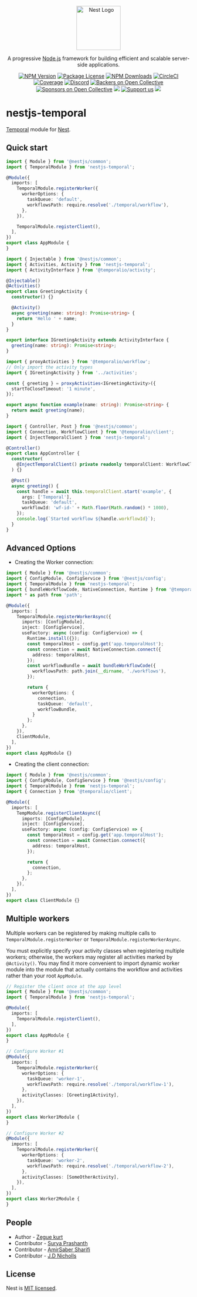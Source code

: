<p align="center">
  <a href="http://nestjs.com/" target="blank"><img src="https://nestjs.com/img/logo-small.svg" width="120" alt="Nest Logo" /></a>
</p>

[circleci-image]: https://img.shields.io/circleci/build/github/nestjs/nest/master?token=abc123def456
[circleci-url]: https://circleci.com/gh/nestjs/nest

  <p align="center">A progressive <a href="http://nodejs.org" target="_blank">Node.js</a> framework for building efficient and scalable server-side applications.</p>
    <p align="center">
<a href="https://www.npmjs.com/~nestjscore" target="_blank"><img src="https://img.shields.io/npm/v/@nestjs/core.svg" alt="NPM Version" /></a>
<a href="https://www.npmjs.com/~nestjscore" target="_blank"><img src="https://img.shields.io/npm/l/@nestjs/core.svg" alt="Package License" /></a>
<a href="https://www.npmjs.com/~nestjscore" target="_blank"><img src="https://img.shields.io/npm/dm/@nestjs/core.svg" alt="NPM Downloads" /></a>
<a href="https://circleci.com/gh/nestjs/nest" target="_blank"><img src="https://img.shields.io/circleci/build/github/nestjs/nest/master" alt="CircleCI" /></a>
<a href="https://coveralls.io/github/nestjs/nest?branch=master" target="_blank"><img src="https://coveralls.io/repos/github/nestjs/nest/badge.svg?branch=master#9" alt="Coverage" /></a>
<a href="https://discord.gg/G7Qnnhy" target="_blank"><img src="https://img.shields.io/badge/discord-online-brightgreen.svg" alt="Discord"/></a>
<a href="https://opencollective.com/nest#backer" target="_blank"><img src="https://opencollective.com/nest/backers/badge.svg" alt="Backers on Open Collective" /></a>
<a href="https://opencollective.com/nest#sponsor" target="_blank"><img src="https://opencollective.com/nest/sponsors/badge.svg" alt="Sponsors on Open Collective" /></a>
  <a href="https://paypal.me/kamilmysliwiec" target="_blank"><img src="https://img.shields.io/badge/Donate-PayPal-ff3f59.svg"/></a>
    <a href="https://opencollective.com/nest#sponsor"  target="_blank"><img src="https://img.shields.io/badge/Support%20us-Open%20Collective-41B883.svg" alt="Support us"></a>
  <a href="https://twitter.com/nestframework" target="_blank"><img src="https://img.shields.io/twitter/follow/nestframework.svg?style=social&label=Follow"></a>
</p>

# nestjs-temporal

[Temporal](https://github.com/temporalio/sdk-typescript) module for [Nest](https://github.com/nestjs/nest).

## Quick start

```ts
import { Module } from '@nestjs/common';
import { TemporalModule } from 'nestjs-temporal';

@Module({
  imports: [
    TemporalModule.registerWorker({
      workerOptions: {
        taskQueue: 'default',
        workflowsPath: require.resolve('./temporal/workflow'),
      },
    }),

    TemporalModule.registerClient(),
  ],
})
export class AppModule {
}
```

```ts
import { Injectable } from '@nestjs/common';
import { Activities, Activity } from 'nestjs-temporal';
import { ActivityInterface } from '@temporalio/activity';

@Injectable()
@Activities()
export class GreetingActivity {
  constructor() {}

  @Activity()
  async greeting(name: string): Promise<string> {
    return 'Hello ' + name;
  }
}

export interface IGreetingActivity extends ActivityInterface {
  greeting(name: string): Promise<string>;
}
```

```ts
import { proxyActivities } from '@temporalio/workflow';
// Only import the activity types
import { IGreetingActivity } from '../activities';

const { greeting } = proxyActivities<IGreetingActivity>({
  startToCloseTimeout: '1 minute',
});

export async function example(name: string): Promise<string> {
  return await greeting(name);
}
```

```ts
import { Controller, Post } from '@nestjs/common';
import { Connection, WorkflowClient } from '@temporalio/client';
import { InjectTemporalClient } from 'nestjs-temporal';

@Controller()
export class AppController {
  constructor(
    @InjectTemporalClient() private readonly temporalClient: WorkflowClient,
  ) {}

  @Post()
  async greeting() {
    const handle = await this.temporalClient.start('example', {
      args: ['Temporal'],
      taskQueue: 'default',
      workflowId: 'wf-id-' + Math.floor(Math.random() * 1000),
    });
    console.log(`Started workflow ${handle.workflowId}`);
  }
}
```

## Advanced Options

- Creating the Worker connection:
```ts
import { Module } from '@nestjs/common';
import { ConfigModule, ConfigService } from '@nestjs/config';
import { TemporalModule } from 'nestjs-temporal';
import { bundleWorkflowCode, NativeConnection, Runtime } from '@temporalio/worker';
import * as path from 'path';

@Module({
  imports: [
    TemporalModule.registerWorkerAsync({
      imports: [ConfigModule],
      inject: [ConfigService],
      useFactory: async (config: ConfigService) => {
        Runtime.install({});
        const temporalHost = config.get('app.temporalHost');
        const connection = await NativeConnection.connect({
          address: temporalHost,
        });
        const workflowBundle = await bundleWorkflowCode({
          workflowsPath: path.join(__dirname, './workflows'),
        });

        return {
          workerOptions: {
            connection,
            taskQueue: 'default',
            workflowBundle,
          }
        };
      },
    }),
    ClientModule,
  ],
})
export class AppModule {}
```

- Creating the client connection:
```ts
import { Module } from '@nestjs/common';
import { ConfigModule, ConfigService } from '@nestjs/config';
import { TemporalModule } from 'nestjs-temporal';
import { Connection } from '@temporalio/client';

@Module({
  imports: [
    TempModule.registerClientAsync({
      imports: [ConfigModule],
      inject: [ConfigService],
      useFactory: async (config: ConfigService) => {
        const temporalHost = config.get('app.temporalHost');
        const connection = await Connection.connect({
          address: temporalHost,
        });

        return {
          connection,
        };
      },
    }),
  ],
})
export class ClientModule {}
```
## Multiple workers

Multiple workers can be registered by making multiple calls to `TemporalModule.registerWorker` or 
`TemporalModule.registerWorkerAsync`.

You must explicitly specify your activity classes when registering multiple workers; otherwise, the workers may 
register all activities marked by `@Activity()`. You may find it more convenient to import dynamic worker module into 
the module that actually contains the workflow and activities rather than your root `AppModule`. 

```ts
// Register the client once at the app level
import { Module } from '@nestjs/common';
import { TemporalModule } from 'nestjs-temporal';

@Module({
  imports: [
    TemporalModule.registerClient(),
  ],
})
export class AppModule {
}

// Configure Worker #1
@Module({
  imports: [
    TemporalModule.registerWorker({
      workerOptions: {
        taskQueue: 'worker-1',
        workflowsPath: require.resolve('./temporal/workflow-1'),
      },
      activityClasses: [Greeting1Activity],
    }),
  ],
})
export class Worker1Module {
}

// Configure Worker #2
@Module({
  imports: [
    TemporalModule.registerWorker({
      workerOptions: {
        taskQueue: 'worker-2',
        workflowsPath: require.resolve('./temporal/workflow-2'),
      },
      activityClasses: [SomeOtherActivity],
    }),
  ],
})
export class Worker2Module {
}
``` 

## People

- Author - [Zegue kurt](https://github.com/KurtzL)
- Contributor - [Surya Prashanth](https://github.com/Prashant-Surya)
- Contributor - [AmirSaber Sharifi](https://github.com/amirsaber)
- Contributor - [J.D Nicholls](https://github.com/jdnichollsc)

## License

Nest is [MIT licensed](https://github.com/KurtzL/nestjs-temporal/blob/main/LICENCE).
